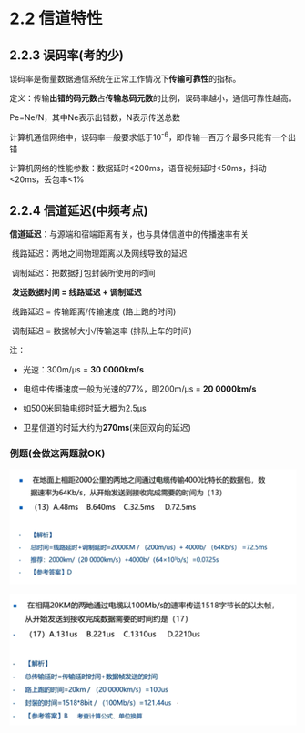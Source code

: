 # 2.2 信道特性

## 2.2.3 误码率(考的少)

误码率是衡量数据通信系统在正常工作情况下**传输可靠性**的指标。

定义：传输**出错的码元数**占**传输总码元数**的比例，误码率越小，通信可靠性越高。

Pe=Ne/N，其中Ne表示出错数，N表示传送总数

计算机通信网络中，误码率一般要求低于10<sup>-6</sup>，即传输一百万个最多只能有一个出错

计算机网络的性能参数：数据延时<200ms，语音视频延时<50ms，抖动<20ms，丢包率<1%

## 2.2.4 信道延迟(中频考点)

**信道延迟**：与源端和宿端距离有关，也与具体信道中的传播速率有关

​	线路延迟：两地之间物理距离以及网线导致的延迟

​	调制延迟：把数据打包封装所使用的时间

​	**发送数据时间 = 线路延迟 + 调制延迟**

​	线路延迟 = 传输距离/传输速度        (路上跑的时间)

​	调制延迟 = 数据帧大小/传输速率      (排队上车的时间)

注：

- 光速：300m/μs = **30 0000km/s**

- 电缆中传播速度一般为光速的77%，即200m/μs = **20 0000km/s**
- 如500米同轴电缆时延大概为2.5μs
- 卫星信道的时延大约为**270ms**(来回双向的延迟)

### 例题(会做这两题就OK)

![image-20230213223741070](./assets/image-20230213223741070.png)

![image-20230213223851974](./assets/image-20230213223851974.png)